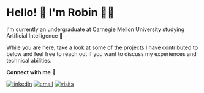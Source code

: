 # Hello! 👋  I'm Robin 👨‍💻

I'm currently an undergraduate at Carnegie Mellon University studying Artificial Intelligence 🤖 

While you are here, take a look at some of the projects I have contributed to below and feel free to reach out if you want to discuss my experiences and technical abilities.

<b>Connect with me 💬</b>


[![linkedin](https://img.shields.io/badge/-@robinhan-blue?style=flat-square&logo=LinkedIn)](https://www.linkedin.com/in/r-han/) [![email](https://img.shields.io/badge/-robinh@andrew.cmu.edu-c14438?style=flat-square&logo=Gmail&logoColor=white&link=mailto:ed@ward.li)](mailto:robinh@andrew.cmu.edu) [![visits](https://badges.pufler.dev/visits/rhansolo/rhansolo?style=flat-square)](https://badges.pufler.dev)
